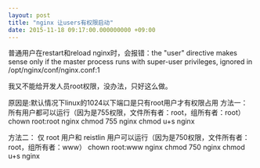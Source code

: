 ```yaml
---
layout: post
title: "nginx 让users有权限启动"
date: 2015-11-18 09:17:00.000000000 +09:00
---
```


普通用户在restart和reload nginx时，会报错：the "user" directive makes sense only if the master process runs with super-user privileges, ignored in /opt/nginx/conf/nginx.conf:1

我又不能给开发人员root权限，没办法，只好这么做。

原因是:默认情况下linux的1024以下端口是只有root用户才有权限占用
方法一：
所有用户都可以运行（因为是755权限，文件所有者：root，组所有者：root）
chown root:root nginx
chmod 755 nginx
chmod u+s nginx

方法二：
仅 root 用户和 reistlin 用户可以运行（因为是750权限，文件所有者：root，组所有者：www）
chown root:www nginx
chmod 750 nginx
chmod u+s nginx